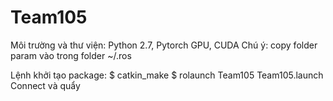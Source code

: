 # Team105

Môi trường và thư viện: Python 2.7, Pytorch GPU, CUDA
Chú ý: copy folder param vào trong folder ~/.ros

Lệnh khởi tạo package:
$ catkin_make
$ rolaunch Team105 Team105.launch
Connect và quẩy 
